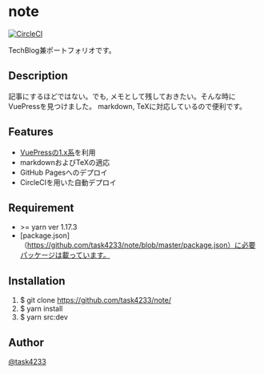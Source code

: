 # note

[![CircleCI](https://circleci.com/gh/task4233/note.svg?style=svg)](https://circleci.com/gh/task4233/note)

TechBlog兼ポートフォリオです。


## Description
記事にするほどではない。でも, メモとして残しておきたい。そんな時にVuePressを見つけました。
markdown, TeXに対応しているので便利です。

## Features

- [VuePressの1.x系](https://v1.vuepress.vuejs.org/)を利用
- markdownおよびTeXの適応
- GitHub Pagesへのデプロイ
- CircleCIを用いた自動デプロイ

## Requirement
- \>= yarn ver 1.17.3
- [package.json]（https://github.com/task4233/note/blob/master/package.json）に必要パッケージは載っています。


## Installation
1. $ git clone https://github.com/task4233/note/
2. $ yarn install
3. $ yarn src:dev

## Author

[@task4233](https://twitter.com/task4233)
